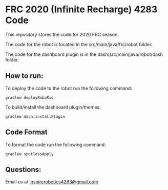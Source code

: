 # FRC 2020 (Infinite Recharge) 4283 Code
This repository stores the code for 2020 FRC season. 

The code for the robot is located in the src/main/java/frc/robot folder.

The code for the dashboard plugin is in the dash/src/main/java/robot/dash folder.

## How to run:

To deploy the code to the robot run the following command:

```
gradlew deployRoboRio
```

To build/install the dashboard plugin/themes:

```
gradlew dash:installPlugin
```

## Code Format
To format the code run the following command:

```
gradlew spotlessApply 
```

## Questions:

Email us at [inspirerobotics4283@gmail.com](mailto:inspirerobotics4283@gmail.com)